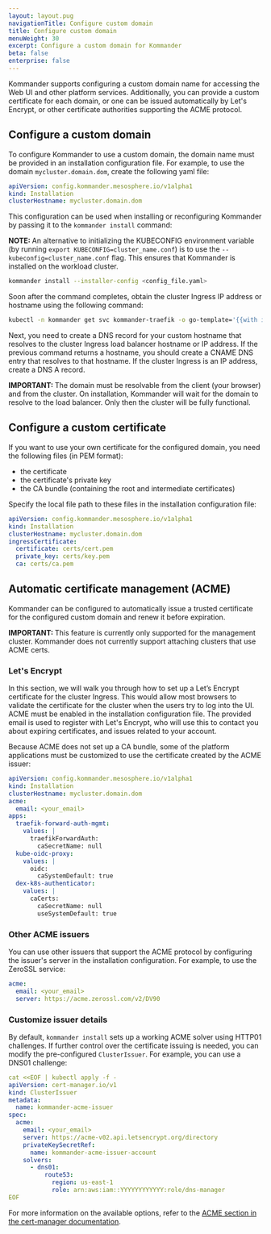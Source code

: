```yaml
---
layout: layout.pug
navigationTitle: Configure custom domain
title: Configure custom domain
menuWeight: 30
excerpt: Configure a custom domain for Kommander
beta: false
enterprise: false
---
```


Kommander supports configuring a custom domain name for accessing the Web UI and other platform services.
Additionally, you can provide a custom certificate for each domain, or one can be issued automatically by Let's Encrypt, or other certificate authorities supporting the ACME protocol.

## Configure a custom domain

To configure Kommander to use a custom domain, the domain name must be provided in an installation configuration file. For example, to use the domain `mycluster.domain.dom`, create the following yaml file:

```yaml
apiVersion: config.kommander.mesosphere.io/v1alpha1
kind: Installation
clusterHostname: mycluster.domain.dom
```

This configuration can be used when installing or reconfiguring Kommander by passing it to the `kommander install` command:

<p class="message--note"><strong>NOTE: </strong>An alternative to initializing the KUBECONFIG environment variable (by running <code>export KUBECONFIG=cluster_name.conf</code>) is to use the <code>--kubeconfig=cluster_name.conf</code> flag. This ensures that Kommander is installed on the workload cluster.</p>

```bash
kommander install --installer-config <config_file.yaml>
```

Soon after the command completes, obtain the cluster Ingress IP address or hostname using the following command:

```bash
kubectl -n kommander get svc kommander-traefik -o go-template='{{with index .status.loadBalancer.ingress 0}}{{or .hostname .ip}}{{end}}{{ "\n"}}'
```

Next, you need to create a DNS record for your custom hostname that resolves to the cluster Ingress load balancer hostname or IP address. If the previous command returns a hostname, you should create a CNAME DNS entry that resolves to that hostname. If the cluster Ingress is an IP address, create a DNS A record.

<p class="message--important"><strong>IMPORTANT: </strong> The domain must be resolvable from the client (your browser) and from the cluster. On installation, Kommander will wait for the domain to resolve to the load balancer. Only then the cluster will be fully functional.</p>

## Configure a custom certificate

If you want to use your own certificate for the configured domain, you need the following files (in PEM format):

- the certificate
- the certificate's private key
- the CA bundle (containing the root and intermediate certificates)

Specify the local file path to these files in the installation configuration file:

```yaml
apiVersion: config.kommander.mesosphere.io/v1alpha1
kind: Installation
clusterHostname: mycluster.domain.dom
ingressCertificate:
  certificate: certs/cert.pem
  private_key: certs/key.pem
  ca: certs/ca.pem
```

## Automatic certificate management (ACME)

Kommander can be configured to automatically issue a trusted certificate for the configured custom domain and renew it before expiration.

<p class="message--important"><strong>IMPORTANT: </strong>This feature is currently only supported for the management cluster. Kommander does not currently support attaching clusters that use ACME certs. </p>

### Let's Encrypt

In this section, we will walk you through how to set up a Let’s Encrypt certificate for the cluster Ingress. This would allow most browsers to validate the certificate for the cluster when the users try to log into the UI.
ACME must be enabled in the installation configuration file. The provided email is used to register with Let's Encrypt, who will use this to contact you about expiring certificates, and issues related to your account.

Because ACME does not set up a CA bundle, some of the platform applications must be customized to use the certificate created by the ACME issuer:

```yaml
apiVersion: config.kommander.mesosphere.io/v1alpha1
kind: Installation
clusterHostname: mycluster.domain.dom
acme:
  email: <your_email>
apps:
  traefik-forward-auth-mgmt:
    values: |
      traefikForwardAuth:
        caSecretName: null
  kube-oidc-proxy:
    values: |
      oidc:
        caSystemDefault: true
  dex-k8s-authenticator:
    values: |
      caCerts:
        caSecretName: null
        useSystemDefault: true
```

### Other ACME issuers

You can use other issuers that support the ACME protocol by configuring the issuer's server in the installation configuration. For example, to use the ZeroSSL service:

```yaml
acme:
  email: <your_email>
  server: https://acme.zerossl.com/v2/DV90
```

### Customize issuer details

By default, `kommander install` sets up a working ACME solver using HTTP01 challenges. If further control over the certificate issuing is needed, you can modify the pre-configured `ClusterIssuer`. For example, you can use a DNS01 challenge:

```yaml
cat <<EOF | kubectl apply -f -
apiVersion: cert-manager.io/v1
kind: ClusterIssuer
metadata:
  name: kommander-acme-issuer
spec:
  acme:
    email: <your_email>
    server: https://acme-v02.api.letsencrypt.org/directory
    privateKeySecretRef:
      name: kommander-acme-issuer-account
    solvers:
      - dns01:
          route53:
            region: us-east-1
            role: arn:aws:iam::YYYYYYYYYYYY:role/dns-manager
EOF
```

For more information on the available options, refer to the [ACME section in the cert-manager documentation](https://cert-manager.io/docs/configuration/acme/).
